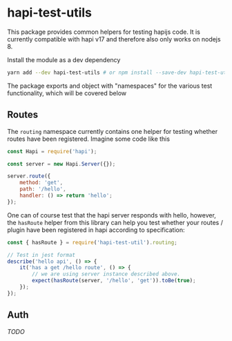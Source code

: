 # hapi-test-utils

This package provides common helpers for testing hapijs code.
It is currently compatible with hapi v17 and therefore also only works on nodejs 8.

Install the module as a dev dependency

```bash
yarn add --dev hapi-test-utils # or npm install --save-dev hapi-test-utils
```

The package exports and object with "namespaces" for the various test functionality, which will be covered below
## Routes

The `routing` namespace currently contains one helper for testing whether routes have been registered. Imagine some code like this

```js
const Hapi = require('hapi');

const server = new Hapi.Server({});

server.route({
    method: 'get',
    path: '/hello',
    handler: () => return 'hello';
});
```

One can of course test that the hapi server responds with hello, however, the `hasRoute` helper from this library can help you test whether your routes / plugin have been registered in hapi according to specification:

```js
const { hasRoute } = require('hapi-test-util').routing;

// Test in jest format
describe('hello api', () => {
    it('has a get /hello route', () => {
        // we are using server instance described above.
        expect(hasRoute(server, '/hello', 'get')).toBe(true);
    });
});
```

## Auth

*TODO*
